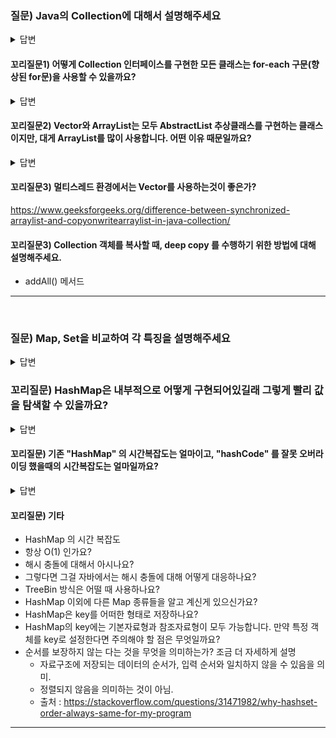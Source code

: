 ### 질문) Java의 Collection에 대해서 설명해주세요

<details>
    <summary>답변</summary>

- 컬렉션은 목록성 데이터를 처리하는 자료구조를 통칭.
- Map이 컬렉션을 다루는 방법이 List, Set과 달라 Collection 인터페이스에 포함되지는 않지만 Map 또한 컬렉션데이터 그룹에 속함.
- 자바의 Collection 구조도는 아래와 같음.
![java-data-structure](https://github.com/proHyundo/backend-cs-study/assets/128882585/ce7f5721-5264-4f15-9afd-b2a70e8def89)

</details>

#### 꼬리질문1) 어떻게 Collection 인터페이스를 구현한 모든 클래스는 for-each 구문(향상된 for문)을 사용할 수 있을까요?

<details>
    <summary>답변</summary>

```java
// for-each : 향상된 for문
for ( Type Identifier : Expression ) Statement;

// 컴파일러가 for-each 구문을 for-loop으로 변환한다.
for (Iterator iter = Expression.iterator(); iter.hasNext(); ) {
    Type Identifier = iter.next();
    Statement;
}
```
- Collection 인터페이스는 Iterable 인터페이스를 구현하고 있어, Iterable 인터페이스에 정의된 `Iterator<T> iterator();` 메서드를 사용할 수 있다.
- `iterator()`는 `Iterator<T>` 를 반환하고, `Iterator` 에는 `hasNext()`와 `next()` 메서드가 정의되어 있다.
- 컴파일러는 for-each 구문을 이러한 메서드들로 for-loop 으로 변환하기 때문에 모든 클래스에서 for-each 구문을 사용할 수 있다.

</details>

#### 꼬리질문2) Vector와 ArrayList는 모두 AbstractList 추상클래스를 구현하는 클래스 이지만, 대게 ArrayList를 많이 사용합니다. 어떤 이유 때문일까요?

<details>
    <summary>답변</summary>

1. ArrayList는 비동기적이다.
    - 스레드에 안전한 구현이 필요하지 않은 경우 Vecotr 대신 비동기적인 ArrayList를 사용하는 것이 권장된다. Unlike the new collection implementations, Vector is synchronized. If a thread-safe implementation is not needed, it is recommended to use ArrayList in place of Vector.(출처 : https://docs.oracle.com/javase/7/docs/api/java/util/Vector.html)
    - 하나 이상의 스레드가 구조적으로 목록을 수정하는 경우, 외부에서 동기화해야 한다. 구조 수정이란, 하나 이상의 요소를 추가 또는 삭제하거나 뒷받침 배열의 크기를 명시적으로 조정하는 모든 작업을 말하며, 단순히 요소의 값을 설정하는 것은 구조 수정이 아니다.
    - Vector는, 멀티스레딩 환경에서 현재 스레드가 객체의 잠금을 해제할 때까지 다른 스레드를 실행 가능 또는 실행 불가능 상태로 유지합니다.

2. 새 요소를 추가할 때, 내부 동작 차이
    - 새 요소를 추가할 때, 여유공간이 없으면 vector는 사이즈의 2배가 증가. arraylist는 1/2배 증가

참고 링크 : [Vector vs ArrayList in Java](https://www.geeksforgeeks.org/vector-vs-arraylist-java/)

</details>

#### 꼬리질문3) 멀티스레드 환경에서는 Vector를 사용하는것이 좋은가?

https://www.geeksforgeeks.org/difference-between-synchronized-arraylist-and-copyonwritearraylist-in-java-collection/


#### 꼬리질문3) Collection 객체를 복사할 때, deep copy 를 수행하기 위한 방법에 대해 설명해주세요. 

- addAll() 메서드


---
</br>

### 질문) Map, Set을 비교하여 각 특징을 설명해주세요

<details>
    <summary>답변</summary>

- 공통점 : Java의 자료구조, 제네릭을 사용해 데이터타입을 명시
- 차이점 : 패키기 구조, 동작 방식, 사용법

**Set**
- 중복이 없는 집합 객체를 만들 때 유용.

**Map**
- key-value 형식으로 값을 저장.
- 메서드 : get(), put()

</details>

### 꼬리질문) HashMap은 내부적으로 어떻게 구현되어있길래 그렇게 빨리 값을 탐색할 수 있을까요?

<details>
    <summary>답변</summary>

- HashMap 내부 LinkedList ("RedBlackTree" 관련한 내용도 나오면 좋습니다.)

</details>

#### 꼬리질문) 기존 "HashMap" 의 시간복잡도는 얼마이고, "hashCode" 를 잘못 오버라이딩 했을때의 시간복잡도는 얼마일까요?

<details>
    <summary>답변</summary>

- 

</details>

#### 꼬리질문) 기타

- HashMap 의 시간 복잡도
- 항상 O(1) 인가요?
- 해시 충돌에 대해서 아시나요?
- 그렇다면 그걸 자바에서는 해시 충돌에 대해 어떻게 대응하나요?
- TreeBin 방식은 어떨 때 사용하나요?
- HashMap 이외에 다른 Map 종류들을 알고 계신게 있으신가요?
- HashMap은 key를 어떠한 형태로 저장하나요?
- HashMap의 key에는 기본자료형과 참조자료형이 모두 가능합니다. 만약 특정 객체를 key로 설정한다면 주의해야 할 점은 무엇일까요?
- 순서를 보장하지 않는 다는 것을 무엇을 의미하는가? 조금 더 자세하게 설명
    - 자료구조에 저장되는 데이터의 순서가, 입력 순서와 일치하지 않을 수 있음을 의미.
    - 정렬되지 않음을 의미하는 것이 아님.
    - 출처 : https://stackoverflow.com/questions/31471982/why-hashset-order-always-same-for-my-program

---
</br>